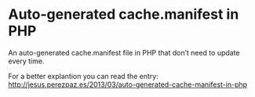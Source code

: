Auto-generated cache.manifest in PHP
====================================

An auto-generated cache.manifest file in PHP that don’t need to update every time.

For a better explantion you can read the entry: http://jesus.perezpaz.es/2013/03/auto-generated-cache-manifest-in-php 